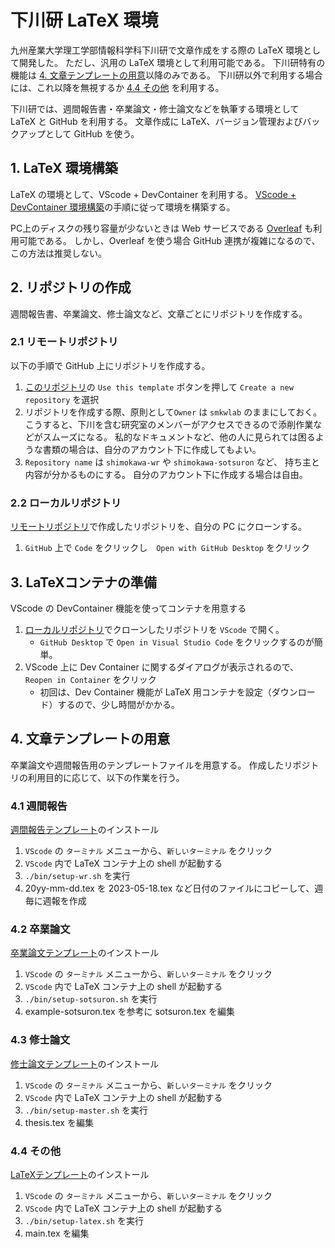 # 下川研 LaTeX 環境

九州産業大学理工学部情報科学科下川研で文章作成をする際の LaTeX 環境として開発した。
ただし、汎用の LaTeX 環境として利用可能である。
下川研特有の機能は [4. 文章テンプレートの用意](#4-文章テンプレートの用意)以降のみである。
下川研以外で利用する場合には、これ以降を無視するか [4.4 その他](#44-その他) を利用する。

下川研では、週間報告書・卒業論文・修士論文などを執筆する環境として LaTeX と GitHub を利用する。
文章作成に LaTeX、バージョン管理およびバックアップとして GitHub を使う。

## 1. LaTeX 環境構築

LaTeX の環境として、VScode + DevContainer を利用する。
[VScode + DevContainer 環境構築](SETUP-DevContainer.md)の手順に従って環境を構築する。

PC上のディスクの残り容量が少ないときは Web サービスである [Overleaf](https://ja.overleaf.com/) も利用可能である。
しかし、Overleaf を使う場合 GitHub 連携が複雑になるので、この方法は推奨しない。

## 2. リポジトリの作成

週間報告書、卒業論文、修士論文など、文章ごとにリポジトリを作成する。

### 2.1 リモートリポジトリ

以下の手順で GitHub 上にリポジトリを作成する。

1. [このリポジトリ](https://github.com/smkwlab/latex-environment)の
`Use this template` ボタンを押して `Create a new repository` を選択
2. リポジトリを作成する際、原則として`Owner` は `smkwlab` のままにしておく。
こうすると、下川を含む研究室のメンバーがアクセスできるので添削作業などがスムーズになる。
私的なドキュメントなど、他の人に見られては困るような書類の場合は、自分のアカウント下に作成してもよい。
3. `Repository name` は `shimokawa-wr` や `shimokawa-sotsuron` など、
持ち主と内容が分かるものにする。
自分のアカウント下に作成する場合は自由。

### 2.2 ローカルリポジトリ

[リモートリポジトリ](#21-リモートリポジトリ)で作成したリポジトリを、自分の PC にクローンする。

1. `GitHub` 上で `Code` をクリックし　`Open with GitHub Desktop` をクリック

## 3. LaTeXコンテナの準備

VScode の DevContainer 機能を使ってコンテナを用意する

1. [ローカルリポジトリ](#22-ローカルリポジトリ)でクローンしたリポジトリを `VScode` で開く。
   - `GitHub Desktop` で `Open in Visual Studio Code` をクリックするのが簡単。
2. VScode 上に Dev Container に関するダイアログが表示されるので、`Reopen in Container` をクリック
   - 初回は、Dev Container 機能が LaTeX 用コンテナを設定（ダウンロード）するので、少し時間がかかる。

## 4. 文章テンプレートの用意

卒業論文や週間報告用のテンプレートファイルを用意する。
作成したリポジトリの利用目的に応じて、以下の作業を行う。

### 4.1 週間報告

[週間報告テンプレート](https://github.com/smkwlab/wr-template)のインストール

1. `VScode` の `ターミナル` メニューから、`新しいターミナル` をクリック
2. `VScode` 内で LaTeX コンテナ上の shell が起動する
3. `./bin/setup-wr.sh` を実行
4. 20yy-mm-dd.tex を 2023-05-18.tex など日付のファイルにコピーして、週毎に週報を作成

### 4.2 卒業論文

[卒業論文テンプレート](https://github.com/smkwlab/sotsuron-template)のインストール

1. `VScode` の `ターミナル` メニューから、`新しいターミナル` をクリック
2. `VScode` 内で LaTeX コンテナ上の shell が起動する
3. `./bin/setup-sotsuron.sh` を実行
4. example-sotsuron.tex を参考に sotsuron.tex を編集

### 4.3 修士論文

[修士論文テンプレート](https://github.com/smkwlab/master-template)のインストール

1. `VScode` の `ターミナル` メニューから、`新しいターミナル` をクリック
2. `VScode` 内で LaTeX コンテナ上の shell が起動する
3. `./bin/setup-master.sh` を実行
4. thesis.tex を編集

### 4.4 その他

[LaTeXテンプレート](https://github.com/smkwlab/latex-template)のインストール

1. `VScode` の `ターミナル` メニューから、`新しいターミナル` をクリック
2. `VScode` 内で LaTeX コンテナ上の shell が起動する
3. `./bin/setup-latex.sh` を実行
4. main.tex を編集